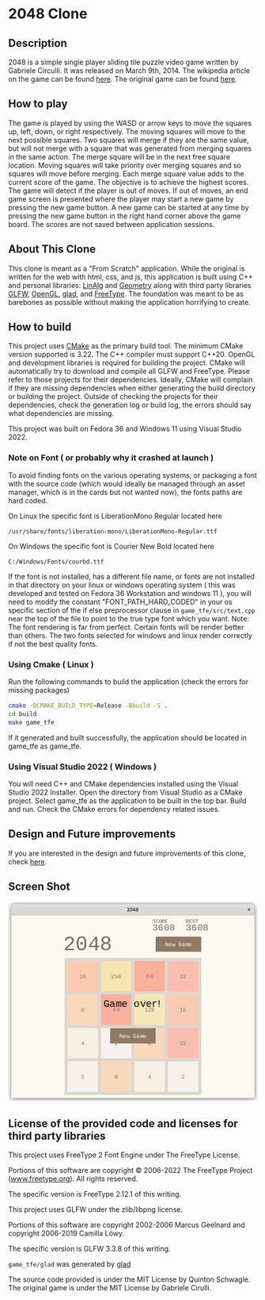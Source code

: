 # 2048 Clone

## Description

2048 is a simple single player sliding tile puzzle video game written by Gabriele Circulli. It was
released on March 9th, 2014. The wikipedia article on the game can be found
[here][2048-wikipedia]. The original game can be found [here](https://github.com/gabrielecirulli/2048).

[2048-wikipedia]: https://en.wikipedia.org/wiki/2048_(video_game)

## How to play

The game is played by using the WASD or arrow keys to move the squares up, left, down, or right 
respectively. The moving squares will move to the next possible squares. Two squares will merge if 
they are the same value, but will not merge with a square that was generated from merging squares in 
the same action. The merge square will be in the next free square location. Moving squares will take 
priority over merging squares and so squares will move before merging. Each merge square value adds 
to the current score of the game. The objective is to achieve the highest scores. The game will
detect if the player is out of moves. If out of moves, an end game screen is presented where the
player may start a new game by pressing the new game button. A new game can be started at any time
by pressing the new game button in the right hand corner above the game board. The scores are not
saved between application sessions.

## About This Clone

This clone is meant as a "From Scratch" application. While the original is written for the web with
html, css, and js, this application is built using C++ and personal libraries: [LinAlg](/linalg/README.md)
and [Geometry](/geometry/README.md) along with third party libraries [GLFW](https://www.glfw.org/),
[OpenGL](https://www.opengl.org/), [glad](https://github.com/Dav1dde/glad), and [FreeType](https://freetype.org).
The foundation was meant to be as barebones as possible without making the application horrifying to
create.

## How to build

This project uses [CMake](https://cmake.org/) as the primary build tool. The minimum CMake version
supported is 3.22. The C++ compiler must support C++20. OpenGL and development libraries is required
for building the project. CMake will automatically try to download and compile all GLFW and FreeType. 
Please refer to those projects for their dependencies. Ideally, CMake will complain if they are 
missing dependencies when either generating the build directory or building the project. Outside of
checking the projects for their dependencies, check the generation log or build log, the errors
should say what dependencies are missing.

This project was built on Fedora 36 and Windows 11 using Visual Studio 2022.

### Note on Font ( or probably why it crashed at launch ) 

To avoid finding fonts on the various operating systems, or packaging a font with the source code
(which would ideally be managed through an asset manager, which is in the cards but not wanted
now), the fonts paths are hard coded. 

On Linux the specific font is LiberationMono Regular located here 
```
/usr/share/fonts/liberation-mono/LiberationMono-Regular.ttf
```

On Windows the specific font is Courier New Bold located here
```
C:/Windows/Fonts/courbd.ttf
```

If the font is not installed, has a different file name, or fonts are not installed in that
directory on your linux or windows operating system ( this was developed and tested on Fedora 36 
Workstation and windows 11 ), you will need to modify the constant "FONT\_PATH\_HARD\_CODED" 
in your os specific section of the if else preprocessor clause in `game_tfe/src/text.cpp` near the 
top of the file to point to the true type font which you want. Note: The font rendering is far from 
perfect. Certain fonts will be render better than others. The two fonts selected for windows and 
linux render correctly if not the best quality fonts.

### Using Cmake ( Linux )

Run the following commands to build the application (check the errors for missing packages)

```sh
cmake -DCMAKE_BUILD_TYPE=Release -Bbuild -S .
cd build
make game_tfe
```

If it generated and built successfully, the application should be located in game\_tfe as game\_tfe.

### Using Visual Studio 2022 ( Windows )

You will need C++ and CMake dependencies installed using the Visual Studio 2022 Installer.
Open the directory from Visual Studio as a CMake project. Select game\_tfe as the application to be
built in the top bar. Build and run. Check the CMake errors for dependency related issues. 

## Design and Future improvements

If you are interested in the design and future improvements of this clone, check 
[here](/game_tfe/DESIGN.md).

## Screen Shot

![picture of 2048 clone](/game_tfe/end_screen.png)

## License of the provided code and licenses for third party libraries

This project uses FreeType 2 Font Engine under The FreeType License.

Portions of this software are copyright © 2006-2022 The FreeType
Project (www.freetype.org).  All rights reserved.

The specific version is FreeType 2.12.1 of this writing.

This project uses GLFW under the zlib/libpng license.

Portions of this software are copyright 2002-2006 Marcus Geelnard and copyright 2006-2019 Camilla 
Löwy.

The specific version is GLFW 3.3.8 of this writing.

`game_tfe/glad` was generated by [glad](https://github.com/Dav1dde/glad)

The source code provided is under the MIT License by Quinton Schwagle. The original game is under 
the MIT License by Gabriele Cirulli.
